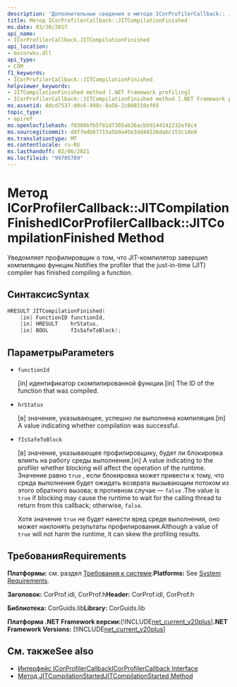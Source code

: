 ```yaml
---
description: 'Дополнительные сведения о методе ICorProfilerCallback:: JITCompilationFinished'
title: Метод ICorProfilerCallback::JITCompilationFinished
ms.date: 03/30/2017
api_name:
- ICorProfilerCallback.JITCompilationFinished
api_location:
- mscorwks.dll
api_type:
- COM
f1_keywords:
- ICorProfilerCallback::JITCompilationFinished
helpviewer_keywords:
- JITCompilationFinished method [.NET Framework profiling]
- ICorProfilerCallback::JITCompilationFinished method [.NET Framework profiling]
ms.assetid: 8dcd7537-d0c6-498c-8a56-2c060310ef65
topic_type:
- apiref
ms.openlocfilehash: f0308bfb5f81d7305ab36acbb9144142232ef8c4
ms.sourcegitcommit: ddf7edb67715a5b9a45e3dd44536dabc153c1de0
ms.translationtype: MT
ms.contentlocale: ru-RU
ms.lasthandoff: 02/06/2021
ms.locfileid: "99705789"
---
```

# <a name="icorprofilercallbackjitcompilationfinished-method"></a><span data-ttu-id="9e54e-103">Метод ICorProfilerCallback::JITCompilationFinished</span><span class="sxs-lookup"><span data-stu-id="9e54e-103">ICorProfilerCallback::JITCompilationFinished Method</span></span>

<span data-ttu-id="9e54e-104">Уведомляет профилировщик о том, что JIT-компилятор завершил компиляцию функции.</span><span class="sxs-lookup"><span data-stu-id="9e54e-104">Notifies the profiler that the just-in-time (JIT) compiler has finished compiling a function.</span></span>  
  
## <a name="syntax"></a><span data-ttu-id="9e54e-105">Синтаксис</span><span class="sxs-lookup"><span data-stu-id="9e54e-105">Syntax</span></span>  
  
```cpp  
HRESULT JITCompilationFinished(  
    [in] FunctionID functionId,  
    [in] HRESULT    hrStatus,  
    [in] BOOL       fIsSafeToBlock);  
```  
  
## <a name="parameters"></a><span data-ttu-id="9e54e-106">Параметры</span><span class="sxs-lookup"><span data-stu-id="9e54e-106">Parameters</span></span>

- `functionId`

  <span data-ttu-id="9e54e-107">\[in] идентификатор скомпилированной функции.</span><span class="sxs-lookup"><span data-stu-id="9e54e-107">\[in] The ID of the function that was compiled.</span></span>

- `hrStatus`

  <span data-ttu-id="9e54e-108">\[в] значение, указывающее, успешно ли выполнена компиляция.</span><span class="sxs-lookup"><span data-stu-id="9e54e-108">\[in] A value indicating whether compilation was successful.</span></span>

- `fIsSafeToBlock`

  <span data-ttu-id="9e54e-109">\[в] значение, указывающее профилировщику, будет ли блокировка влиять на работу среды выполнения.</span><span class="sxs-lookup"><span data-stu-id="9e54e-109">\[in] A value indicating to the profiler whether blocking will affect the operation of the runtime.</span></span> <span data-ttu-id="9e54e-110">Значение равно `true` , если блокировка может привести к тому, что среда выполнения будет ожидать возврата вызывающим потоком из этого обратного вызова; в противном случае — `false` .</span><span class="sxs-lookup"><span data-stu-id="9e54e-110">The value is `true` if blocking may cause the runtime to wait for the calling thread to return from this callback; otherwise, `false`.</span></span>

  <span data-ttu-id="9e54e-111">Хотя значение `true` не будет нанести вред среде выполнения, оно может наклонять результаты профилирования.</span><span class="sxs-lookup"><span data-stu-id="9e54e-111">Although a value of `true` will not harm the runtime, it can skew the profiling results.</span></span>

## <a name="requirements"></a><span data-ttu-id="9e54e-112">Требования</span><span class="sxs-lookup"><span data-stu-id="9e54e-112">Requirements</span></span>  

 <span data-ttu-id="9e54e-113">**Платформы:** см. раздел [Требования к системе](../../get-started/system-requirements.md).</span><span class="sxs-lookup"><span data-stu-id="9e54e-113">**Platforms:** See [System Requirements](../../get-started/system-requirements.md).</span></span>  
  
 <span data-ttu-id="9e54e-114">**Заголовок:** CorProf.idl, CorProf.h</span><span class="sxs-lookup"><span data-stu-id="9e54e-114">**Header:** CorProf.idl, CorProf.h</span></span>  
  
 <span data-ttu-id="9e54e-115">**Библиотека:** CorGuids.lib</span><span class="sxs-lookup"><span data-stu-id="9e54e-115">**Library:** CorGuids.lib</span></span>  
  
 <span data-ttu-id="9e54e-116">**Платформа .NET Framework версии:**[!INCLUDE[net_current_v20plus](../../../../includes/net-current-v20plus-md.md)]</span><span class="sxs-lookup"><span data-stu-id="9e54e-116">**.NET Framework Versions:** [!INCLUDE[net_current_v20plus](../../../../includes/net-current-v20plus-md.md)]</span></span>  
  
## <a name="see-also"></a><span data-ttu-id="9e54e-117">См. также</span><span class="sxs-lookup"><span data-stu-id="9e54e-117">See also</span></span>

- [<span data-ttu-id="9e54e-118">Интерфейс ICorProfilerCallback</span><span class="sxs-lookup"><span data-stu-id="9e54e-118">ICorProfilerCallback Interface</span></span>](icorprofilercallback-interface.md)
- [<span data-ttu-id="9e54e-119">Метод JITCompilationStarted</span><span class="sxs-lookup"><span data-stu-id="9e54e-119">JITCompilationStarted Method</span></span>](icorprofilercallback-jitcompilationstarted-method.md)
